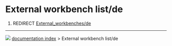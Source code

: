 # External workbench list/de
1.  REDIRECT [External\_workbenches/de](External_workbenches/de.md)



---
![](images/Right_arrow.png) [documentation index](../README.md) > External workbench list/de
